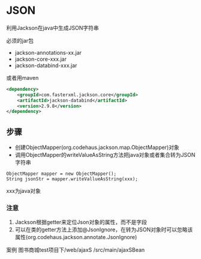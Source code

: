 # JSON

利用Jackson在java中生成JSON字符串

必须的jar包
- jackson-annotations-xx.jar
- jackson-core-xxx.jar
- jackson-databind-xxx.jar

或者用maven

```xml
<dependency>
	<groupId>com.fasterxml.jackson.core</groupId>
	<artifactId>jackson-databind</artifactId>
	<version>2.9.8</version>
</dependency>
```

## 步骤

- 创建ObjectMapper(org.codehaus.jackson.map.ObjectMapper)对象
- 调用ObjectMapper的writeValueAsString方法把java对象或者集合转为JSON字符串

```
ObjectMapper mapper = new ObjectMapper();
String jsonStr = mapper.writeVallueAsString(xxx);
```

xxx为java对象

### 注意

1. Jackson根据getter来定位Json对象的属性，而不是字段
2. 可以在类的getter方法上添加@JsonIgnore，在转为JSON对象时可以忽略该属性(org.codehaus.jackson.annotate.JsonIgnore)

案例 图书商城test项目下/web/ajaxS  /src/main/ajaxSBean